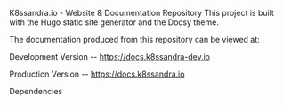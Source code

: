 K8ssandra.io - Website & Documentation Repository
This project is built with the Hugo static site generator and the Docsy theme.

The documentation produced from this repository can be viewed at:

Development Version -- https://docs.k8ssandra-dev.io

Production Version -- https://docs.k8ssandra.io

Dependencies
